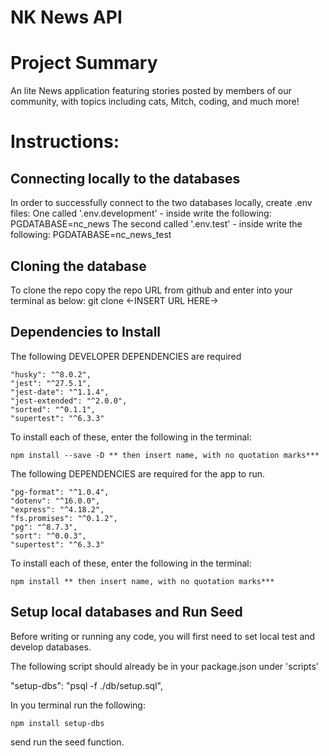 # NK News API

# Project Summary

An lite News application featuring stories posted by members of our community, with topics including cats, Mitch, coding, and much more! 

# Instructions:
## Connecting locally to the databases

In order to successfully connect to the two databases locally, create .env files:
    One called '.env.development' - inside write the following: PGDATABASE=nc_news
    The second called '.env.test' - inside write the following: PGDATABASE=nc_news_test

## Cloning the database

To clone the repo copy the repo URL from github and enter into your terminal as below: 
git clone <-INSERT URL HERE->

## Dependencies to Install 

The following DEVELOPER DEPENDENCIES are required

    "husky": "^8.0.2",
    "jest": "^27.5.1",
    "jest-date": "^1.1.4",
    "jest-extended": "^2.0.0",
    "sorted": "^0.1.1",
    "supertest": "^6.3.3"

To install each of these, enter the following in the terminal:

    npm install --save -D ** then insert name, with no quotation marks***

   

The following DEPENDENCIES are required for the app to run. 

    "pg-format": "^1.0.4",
    "dotenv": "^16.0.0",
    "express": "^4.18.2",
    "fs.promises": "^0.1.2",
    "pg": "^8.7.3",
    "sort": "^0.0.3",
    "supertest": "^6.3.3"

To install each of these, enter the following in the terminal: 

    npm install ** then insert name, with no quotation marks***

## Setup local databases and Run Seed

Before writing or running any code, you will first need to set local test and develop databases. 

The following script should already be in your package.json under 'scripts'

 "setup-dbs": "psql -f ./db/setup.sql",

In you terminal run the following: 

    npm install setup-dbs

 send run the seed function. 
